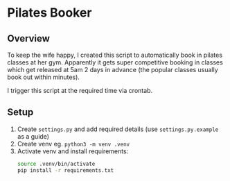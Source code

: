 # Pilates Booker

## Overview

To keep the wife happy, I created this script to automatically book in pilates classes at her gym. Apparently it gets super competitive booking in classes which get released at 5am 2 days in advance (the popular classes usually book out within minutes).

I trigger this script at the required time via crontab.

## Setup

1. Create `settings.py` and add required details (use `settings.py.example` as a guide)
2. Create venv eg. `python3 -m venv .venv`
3. Activate venv and install requirements:
   ```bash
   source .venv/bin/activate
   pip install -r requirements.txt
   ```
